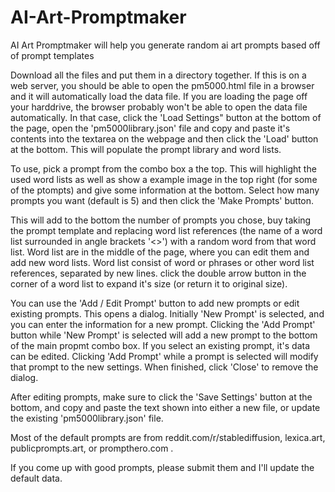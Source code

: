 # AI-Art-Promptmaker
AI Art Promptmaker will help you generate random ai art prompts based off of prompt templates


Download all the files and put them in a directory together.
If this is on a web server, you should be able to open the pm5000.html file in a browser and it will automatically load the data file.
If you are loading the page off your harddrive, the browser probably won't be able to open the data file automatically. In that case,
click the 'Load Settings" button at the bottom of the page, open the 'pm5000library.json' file and copy and paste it's contents into
the textarea on the webpage and then click the 'Load' button at the bottom. This will populate the prompt library and word lists.

To use, pick a prompt from the combo box a the top. This will highlight the used word lists as well as show a example image in the top
right (for some of the ptompts) and give some information at the bottom. Select how many prompts you want (default is 5) and then click
the 'Make Prompts' button.

This will add to the bottom the number of prompts you chose, buy taking the prompt template and replacing word list references 
(the name of a word list surrounded in angle brackets '<>') with a random word from that word list.  Word list are in the middle of the
page, where you can edit them and add new word lists. Word list consist of word or phrases or other word list references, separated by
new lines. click the double arrow button in the corner of a word list to expand it's size (or return it to original size).

You can use the 'Add / Edit Prompt' button to add new prompts or edit existing prompts. This opens a dialog. Initially 'New Prompt' is
selected, and you can enter the information for a new prompt. Clicking the 'Add Prompt' button while 'New Prompt' is selected will add
a new prompt to the bottom of the main propmt combo box. If you select an existing prompt, it's data can be edited. Clicking 
'Add Prompt' while a prompt is selected will modify that prompt to the new settings. When finished, click 'Close' to remove the dialog.

After editing prompts, make sure to click the 'Save Settings' button at the bottom, and copy and paste the text shown into either a new
file, or update the existing 'pm5000library.json' file.



Most of the default prompts are from reddit.com/r/stablediffusion, lexica.art, publicprompts.art, or prompthero.com .


If you come up with good prompts, please submit them and I'll update the default data.
